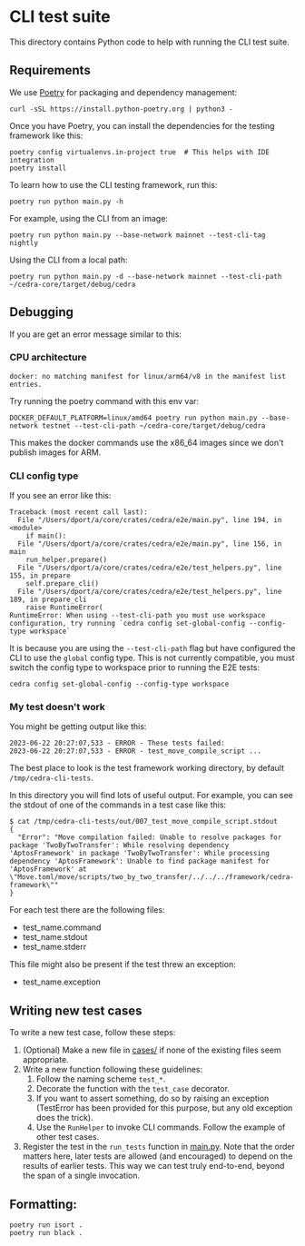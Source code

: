 # CLI test suite
This directory contains Python code to help with running the CLI test suite.

## Requirements
We use [Poetry](https://python-poetry.org/docs/#installation) for packaging and dependency management:

```
curl -sSL https://install.python-poetry.org | python3 -
```

Once you have Poetry, you can install the dependencies for the testing framework like this:
```
poetry config virtualenvs.in-project true  # This helps with IDE integration
poetry install
```

To learn how to use the CLI testing framework, run this:
```
poetry run python main.py -h
```

For example, using the CLI from an image:
```
poetry run python main.py --base-network mainnet --test-cli-tag nightly
```

Using the CLI from a local path:
```
poetry run python main.py -d --base-network mainnet --test-cli-path ~/cedra-core/target/debug/cedra
```

## Debugging
If you are get an error message similar to this:

### CPU architecture
```
docker: no matching manifest for linux/arm64/v8 in the manifest list entries.
```

Try running the poetry command with this env var:
```
DOCKER_DEFAULT_PLATFORM=linux/amd64 poetry run python main.py --base-network testnet --test-cli-path ~/cedra-core/target/debug/cedra
```
This makes the docker commands use the x86_64 images since we don't publish images for ARM.

### CLI config type
If you see an error like this:
```
Traceback (most recent call last):
  File "/Users/dport/a/core/crates/cedra/e2e/main.py", line 194, in <module>
    if main():
  File "/Users/dport/a/core/crates/cedra/e2e/main.py", line 156, in main
    run_helper.prepare()
  File "/Users/dport/a/core/crates/cedra/e2e/test_helpers.py", line 155, in prepare
    self.prepare_cli()
  File "/Users/dport/a/core/crates/cedra/e2e/test_helpers.py", line 189, in prepare_cli
    raise RuntimeError(
RuntimeError: When using --test-cli-path you must use workspace configuration, try running `cedra config set-global-config --config-type workspace`
```

It is because you are using the `--test-cli-path` flag but have configured the CLI to use the `global` config type. This is not currently compatible, you must switch the config type to workspace prior to running the E2E tests:
```
cedra config set-global-config --config-type workspace
```

### My test doesn't work
You might be getting output like this:
```
2023-06-22 20:27:07,533 - ERROR - These tests failed:
2023-06-22 20:27:07,533 - ERROR - test_move_compile_script ...
```

The best place to look is the test framework working directory, by default `/tmp/cedra-cli-tests`.

In this directory you will find lots of useful output. For example, you can see the stdout of one of the commands in a test case like this:
```
$ cat /tmp/cedra-cli-tests/out/007_test_move_compile_script.stdout
{
  "Error": "Move compilation failed: Unable to resolve packages for package 'TwoByTwoTransfer': While resolving dependency 'AptosFramework' in package 'TwoByTwoTransfer': While processing dependency 'AptosFramework': Unable to find package manifest for 'AptosFramework' at \"Move.toml/move/scripts/two_by_two_transfer/../../../framework/cedra-framework\""
}
```

For each test there are the following files:
- test_name.command
- test_name.stdout
- test_name.stderr

This file might also be present if the test threw an exception:
- test_name.exception

## Writing new test cases
To write a new test case, follow these steps:
1. (Optional) Make a new file in [cases/](cases/) if none of the existing files seem appropriate.
1. Write a new function following these guidelines:
    1. Follow the naming scheme `test_*`.
    1. Decorate the function with the `test_case` decorator.
    1. If you want to assert something, do so by raising an exception (TestError has been provided for this purpose, but any old exception does the trick).
    1. Use the `RunHelper` to invoke CLI commands. Follow the example of other test cases.
1. Register the test in the `run_tests` function in [main.py](main.py). Note that the order matters here, later tests are allowed (and encouraged) to depend on the results of earlier tests. This way we can test truly end-to-end, beyond the span of a single invocation.

## Formatting:
```
poetry run isort .
poetry run black .
```
